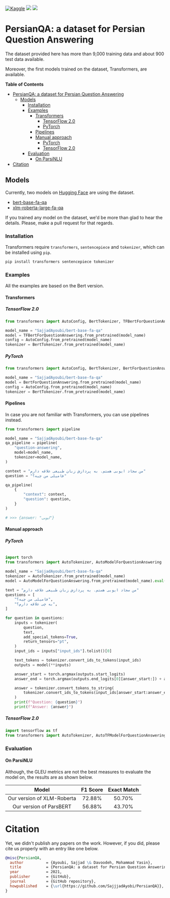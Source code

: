 <a href="https://www.kaggle.com/"><img alt="Kaggle" src="https://img.shields.io/static/v1?label=Kaggle&message=Click&logo=Kaggle&color=20BEFF"/></a>
<a href="https://huggingface.co/"><img src="https://img.shields.io/static/v1?label=%F0%9F%A4%97%20Hugging%20Face&message=Click&color=yellow"></a>
<a href="https://paperswithcode.com/"><img src="https://img.shields.io/static/v1?label=%F0%9F%93%8E%20Papers%20With%20Code&message=Click&color=21cbce"></a>

# PersianQA: a dataset for Persian Question Answering

The dataset provided here has more than 9,000 training data and about 900 test
data available.

Moreover, the first models trained on the dataset, Transformers, are available.


<!-- markdown-toc start - Don't edit this section manually. -->

**Table of Contents**

- [PersianQA: a dataset for Persian Question Answering](#persianqa-a-dataset-for-persian-question-answering)
  - [Models](#models)
    - [Installation](#installation)
    - [Examples](#examples)
      - [Transformers](#transformers)
        - [TensorFlow 2.0](#tensorflow-20)
        - [PyTorch](#pytorch)
      - [Pipelines](#pipelines)
      - [Manual approach](#manual-approach)
        - [PyTorch](#pytorch-1)
        - [TensorFlow 2.0](#tensorflow-20-1)
    - [Evaluation](#evaluation)
      - [On ParsiNLU](#on-parsinlu)
- [Citation](#citation)

<!-- markdown-toc end -->

## Models

Currently, two models on [Hugging Face](https://huggingface.co/SajjadAyoubi/)
are using the dataset.

- [bert-base-fa-qa](https://huggingface.co/SajjadAyoubi/bert-base-fa-qa)
- [xlm-roberta-large-fa-qa](https://huggingface.co/SajjadAyoubi/xlm-roberta-large-fa-qa)

If you trained any model on the dataset, we'd be more than glad to hear the
details. Please, make a pull request for that regards.

### Installation

Transformers require `transformers`, `sentencepiece` and `tokenizer`, which can
be installed using `pip`.

```sh
pip install transformers sentencepiece tokenizer
```

### Examples

All the examples are based on the Bert version.

#### Transformers

##### TensorFlow 2.0

```python
from transformers import AutoConfig, BertTokenizer, TFBertForQuestionAnswering

model_name = "SajjadAyoubi/bert-base-fa-qa"
model = TFBertForQuestionAnswering.from_pretrained(model_name)
config = AutoConfig.from_pretrained(model_name)
tokenizer = BertTokenizer.from_pretrained(model_name)
```

##### PyTorch

```python
from transformers import AutoConfig, BertTokenizer, BertForQuestionAnswering

model_name = "SajjadAyoubi/bert-base-fa-qa"
model = BertForQuestionAnswering.from_pretrained(model_name)
config = AutoConfig.from_pretrained(model_name)
tokenizer = BertTokenizer.from_pretrained(model_name)
```

#### Pipelines

In case you are not familiar with Transformers, you can use pipelines instead.

```python
from transformers import pipeline

model_name = "SajjadAyoubi/bert-base-fa-qa"
qa_pipeline = pipeline(
    "question-answering",
    model=model_name,
    tokenizer=model_name,
)

context = "من سجاد ایوبی هستم. به پردازش زبان طبیعی علاقه دارم"
question = "فامیلی من چیه؟"

qa_pipeline(
    {
        "context": context,
        "question": question,
    }
)

# >>> {answer: "ایوبی"}

```

#### Manual approach

##### PyTorch

```python

import torch
from transformers import AutoTokenizer, AutoModelForQuestionAnswering

model_name = "SajjadAyoubi/bert-base-fa-qa"
tokenizer = AutoTokenizer.from_pretrained(model_name)
model = AutoModelForQuestionAnswering.from_pretrained(model_name).eval()

text = "من سجاد ایوبی هستم. به پردازش زبان طبیعی علاقه دارم"
questions = [
    "فامیلی من چیه؟",
    "به چی علاقه دارم؟",
]

for question in questions:
    inputs = tokenizer(
        question,
        text,
        add_special_tokens=True,
        return_tensors="pt",
    )
    input_ids = inputs["input_ids"].tolist()[0]

    text_tokens = tokenizer.convert_ids_to_tokens(input_ids)
    outputs = model(**inputs)

    answer_start = torch.argmax(outputs.start_logits)
    answer_end = torch.argmax(outputs.end_logits[0][answer_start:]) + answer_start + 1

    answer = tokenizer.convert_tokens_to_string(
        tokenizer.convert_ids_to_tokens(input_ids[answer_start:answer_end])
    )
    print(f"Question: {question}")
    print(f"Answer: {answer}")
```

##### TensorFlow 2.0

```python
import tensorflow as tf
from transformers import AutoTokenizer, AutoTFModelForQuestionAnswering
```

### Evaluation

#### On ParsiNLU

Although, the GLEU metrics are not the best measures to evaluate the model on,
the results are as shown below.

|           Model            | F1 Score | Exact Match |
| :------------------------: | :------: | :---------: |
| Our version of XLM-Roberta |  72.88%  |   50.70%    |
| Our version of ParsBERT    |  56.88%  |   43.70%    |


# Citation

Yet, we didn't publish any papers on the work.
However, if you did, please cite us properly with an entry like one below.

```bibtex
@misc{PersianQA,
  author          = {Ayoubi, Sajjad \& Davoodeh, Mohammad Yasin},
  title           = {PersianQA: a dataset for Persian Question Answering},
  year            = 2021,
  publisher       = {GitHub},
  journal         = {GitHub repository},
  howpublished    = {\url{https://github.com/SajjjadAyobi/PersianQA}},
}
```
